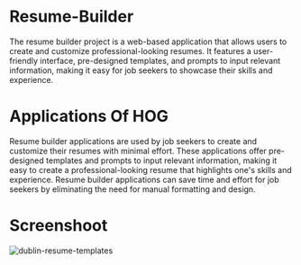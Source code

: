 # Resume-Builder
The resume builder project is a web-based application that allows users to create and customize professional-looking resumes. It features a user-friendly interface, pre-designed templates, and prompts to input relevant information, making it easy for job seekers to showcase their skills and experience.


# Applications Of HOG
Resume builder applications are used by job seekers to create and customize their resumes with minimal effort. These applications offer pre-designed templates and prompts to input relevant information, making it easy to create a professional-looking resume that highlights one's skills and experience. Resume builder applications can save time and effort for job seekers by eliminating the need for manual formatting and design.

# Screenshoot

![dublin-resume-templates](https://user-images.githubusercontent.com/97800277/236663135-16e4832e-98f6-4537-97db-128d5f0cb869.png)
